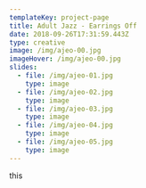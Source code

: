 ```yaml
---
templateKey: project-page
title: Adult Jazz - Earrings Off
date: 2018-09-26T17:31:59.443Z
type: creative
image: /img/ajeo-00.jpg
imageHover: /img/ajeo-00.jpg
slides:
  - file: /img/ajeo-01.jpg
    type: image
  - file: /img/ajeo-02.jpg
    type: image
  - file: /img/ajeo-03.jpg
    type: image
  - file: /img/ajeo-04.jpg
    type: image
  - file: /img/ajeo-05.jpg
    type: image
---
```

this
